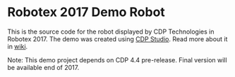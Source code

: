 # Robotex 2017 Demo Robot

This is the source code for the robot displayed by CDP Technologies in Robotex 2017.
The demo was created using [CDP Studio](http://cdpstudio.com/home-edition).
Read more about it in [wiki](https://github.com/CDPTechnologies/Robotex2017DemoRobot/wiki).

Note: This demo project depends on CDP 4.4 pre-release. Final version will be available end of 2017.
